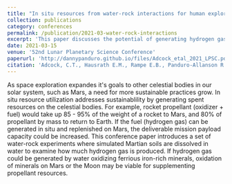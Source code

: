```yaml
---
title: "In situ resources from water-rock interactions for human exploration of Mars"
collection: publications
category: conferences
permalink: /publication/2021-03-water-rock-interactions
excerpt: 'This paper discusses the potential of generating hydrogen gas in situ on Mars through water-rock interactions.'
date: 2021-03-15
venue: '52nd Lunar Planetary Science Conference'
paperurl: 'http://dannypanduro.github.io/files/Adcock_etal_2021_LPSC.pdf'
citation: 'Adcock, C.T., Hausrath E.M., Rampe E.B., Panduro-Allanson R.D., & Steinberg S.M. (2021). "In situ resources from water-rock interactions for human exploration of Mars." In 52nd Lunar and Planetary Science Conference, No. 2548.'
---
```


As space exploration expandes it's goals to other celestial bodies in our solar system, such as Mars, a need for more sustainable practices grow. In situ resource utilization addresses sustainablility by generating spent resources on the celestial bodies. For example, rocket propellant (oxidizer + fuel) would take up 85 - 95% of the weight of a rocket to Mars, and 80% of propellant by mass to return to Earth. If the fuel (hydrogen gas) can be generated in situ and replenished on Mars, the deliverable mission payload capacity could be increased. This conference paper introduces a set of water-rock experiments where simulated Martian soils are dissolved in water to examine how much hydrogen gas is produced. If hydrogen gas could be generated by water oxidizing ferrious iron-rich minerals, oxidation of minerals on Mars or the Moon may be viable for supplementing propellant resources.
